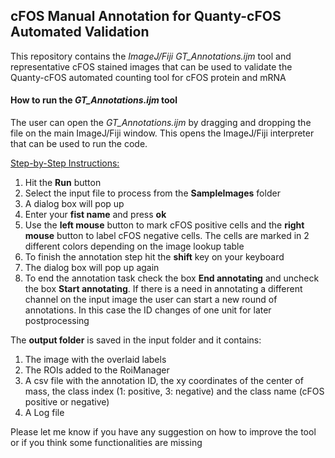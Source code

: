 ## cFOS Manual Annotation for Quanty-cFOS Automated  Validation

This repository contains the *ImageJ/Fiji GT_Annotations.ijm* tool and representative cFOS stained images that can be used to validate the Quanty-cFOS automated counting tool for cFOS protein and mRNA



#### How to run the *GT_Annotations.ijm* tool

The user can open the *GT_Annotations.ijm* by dragging and dropping the file on the main ImageJ/Fiji window. This opens the ImageJ/Fiji interpreter that can be used to run the code.

<u>Step-by-Step Instructions:</u>

1. Hit the **Run** button
2. Select the input file to process from the **SampleImages** folder
3. A dialog box will pop up
4. Enter your **fist name** and press **ok**
5. Use the **left mouse** button to mark cFOS positive cells and the **right mouse** button to label cFOS negative cells. The cells are marked in 2 different colors depending on the image lookup table
6. To finish the annotation step hit the **shift** key on your keyboard
7. The dialog box will pop up again
8. To end the annotation task check the box **End annotating** and uncheck the box **Start annotating**. If there is a need in annotating a different channel on the input image the user can start a new round of annotations. In this case the ID changes of one unit for later postprocessing



The **output folder** is saved in the input folder and it contains:

1. The image with the overlaid labels
2. The ROIs added to the RoiManager
3. A csv file with the annotation ID, the xy coordinates of the center of mass, the class index (1: positive, 3: negative) and the class name (cFOS positive or negative)
4. A Log file



Please let me know if you have any suggestion on how to improve the tool or if you think some functionalities are missing

